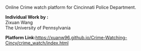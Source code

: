 Online Crime watch platform for Cincinnati Police Department.<br>


<strong>Individual Work by :</strong><br>
Zixuan Wang<br>
The University of Pennsylvania<br>

<strong>Platform Link:</strong>https://xuanw96.github.io/Crime-Watching-Cincy/crime_watch/index.html<br>

